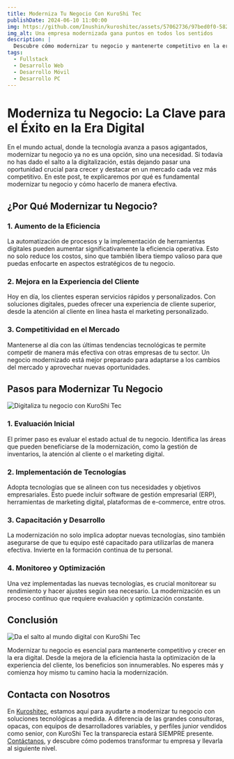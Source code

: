 ```yaml
---
title: Moderniza Tu Negocio Con KuroShi Tec
publishDate: 2024-06-10 11:00:00
img: https://github.com/Inushin/kuroshitec/assets/57062736/97bed0f0-582d-43bf-9583-4e71e25a8d10
img_alt: Una empresa modernizada gana puntos en todos los sentidos
description: |
  Descubre cómo modernizar tu negocio y mantenerte competitivo en la era digital con la ayuda de KuroShi Tec.
tags:
  - Fullstack
  - Desarrollo Web
  - Desarrollo Móvil
  - Desarrollo PC
---
```


# Moderniza tu Negocio: La Clave para el Éxito en la Era Digital

En el mundo actual, donde la tecnología avanza a pasos agigantados, modernizar tu negocio ya no es una opción, sino una necesidad. Si todavía no has dado el salto a la digitalización, estás dejando pasar una oportunidad crucial para crecer y destacar en un mercado cada vez más competitivo. En este post, te explicaremos por qué es fundamental modernizar tu negocio y cómo hacerlo de manera efectiva.

## ¿Por Qué Modernizar tu Negocio?

### 1. Aumento de la Eficiencia

La automatización de procesos y la implementación de herramientas digitales pueden aumentar significativamente la eficiencia operativa. Esto no solo reduce los costos, sino que también libera tiempo valioso para que puedas enfocarte en aspectos estratégicos de tu negocio.

### 2. Mejora en la Experiencia del Cliente

Hoy en día, los clientes esperan servicios rápidos y personalizados. Con soluciones digitales, puedes ofrecer una experiencia de cliente superior, desde la atención al cliente en línea hasta el marketing personalizado.

### 3. Competitividad en el Mercado

Mantenerse al día con las últimas tendencias tecnológicas te permite competir de manera más efectiva con otras empresas de tu sector. Un negocio modernizado está mejor preparado para adaptarse a los cambios del mercado y aprovechar nuevas oportunidades.

## Pasos para Modernizar Tu Negocio

![Digitaliza tu negocio con KuroShi Tec](https://github.com/Inushin/kuroshitec/assets/57062736/90c1276f-4dd7-4882-9ecc-b7e0a1d5dd85)

### 1. Evaluación Inicial

El primer paso es evaluar el estado actual de tu negocio. Identifica las áreas que pueden beneficiarse de la modernización, como la gestión de inventarios, la atención al cliente o el marketing digital.

### 2. Implementación de Tecnologías

Adopta tecnologías que se alineen con tus necesidades y objetivos empresariales. Esto puede incluir software de gestión empresarial (ERP), herramientas de marketing digital, plataformas de e-commerce, entre otros.

### 3. Capacitación y Desarrollo

La modernización no solo implica adoptar nuevas tecnologías, sino también asegurarse de que tu equipo esté capacitado para utilizarlas de manera efectiva. Invierte en la formación continua de tu personal.

### 4. Monitoreo y Optimización

Una vez implementadas las nuevas tecnologías, es crucial monitorear su rendimiento y hacer ajustes según sea necesario. La modernización es un proceso continuo que requiere evaluación y optimización constante.

## Conclusión

![Da el salto al mundo digital con KuroShi Tec](https://github.com/Inushin/kuroshitec/assets/57062736/60c59528-98f2-4e5b-b8ab-f126ef85baa7)

Modernizar tu negocio es esencial para mantenerte competitivo y crecer en la era digital. Desde la mejora de la eficiencia hasta la optimización de la experiencia del cliente, los beneficios son innumerables. No esperes más y comienza hoy mismo tu camino hacia la modernización.

## Contacta con Nosotros

En [Kuroshitec](https://kuroshitec.com/), estamos aquí para ayudarte a modernizar tu negocio con soluciones tecnológicas a medida. A diferencia de las grandes consultoras, opacas, con equipos de desarrolladores variables, y perfiles junior vendidos como senior, con KuroShi Tec la transparecia estará SIEMPRE presente. [Contáctanos](mailto:info@kuroshitec.com), y descubre cómo podemos transformar tu empresa y llevarla al siguiente nivel.
